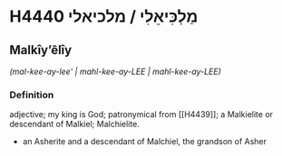 # H4440 מַלְכִּיאֵלִי / מלכיאלי

## Malkîyʼêlîy

_(mal-kee-ay-lee' | mahl-kee-ay-LEE | mahl-kee-ay-LEE)_

### Definition

adjective; my king is God; patronymical from [[H4439]]; a Malkielite or descendant of Malkiel; Malchielite.

- an Asherite and a descendant of Malchiel, the grandson of Asher
